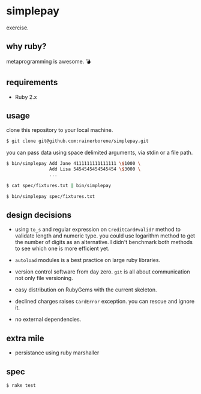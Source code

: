 # simplepay

exercise.

## why ruby?

metaprogramming is awesome. :bomb:

## requirements

- Ruby 2.x

## usage

clone this repository to your local machine.

```bash
$ git clone git@github.com:rainerborene/simplepay.git
```

you can pass data using space delimited arguments, via stdin or a file path.

```bash
$ bin/simplepay Add Jane 4111111111111111 \$1000 \
                Add Lisa 5454545454545454 \$3000 \
                ...
```

```bash
$ cat spec/fixtures.txt | bin/simplepay
```

```bash
$ bin/simplepay spec/fixtures.txt
```

## design decisions

- using `to_s` and regular expression on `CreditCard#valid?` method to validate
  length and numeric type. you could use logarithm method to get the number of
  digits as an alternative. I didn't benchmark both methods to see which one is
  more efficient yet.

- `autoload` modules is a best practice on large ruby libraries.

- version control software from day zero. `git` is all about communication
  not only file versioning.

- easy distribution on RubyGems with the current skeleton.

- declined charges raises `CardError` exception. you can rescue and ignore it.

- no external dependencies.

## extra mile

- persistance using ruby marshaller

## spec

```bash
$ rake test
```
